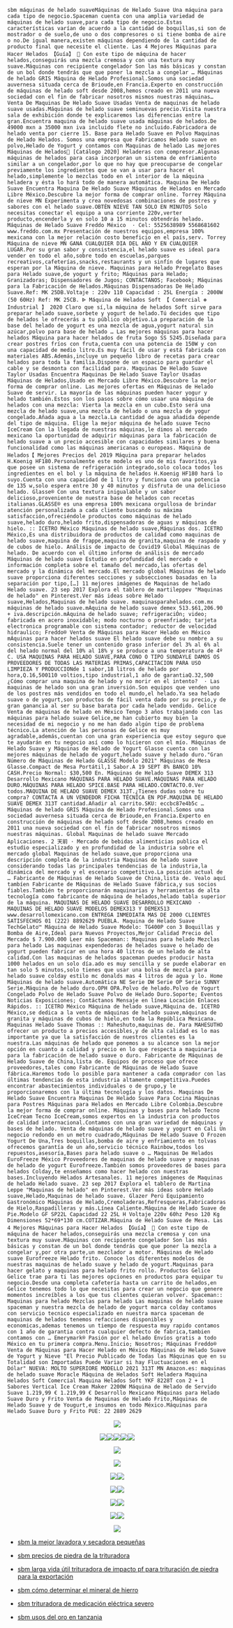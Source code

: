 
```
sbm máquinas de helado suaveMáquinas de Helado Suave Una máquina para cada tipo de negocio.Spaceman cuenta con una amplia variedad de máquinas de helado suave,para cada tipo de negocio.Estas características varían de acuerdo a la cantidad de boquillas,si son de mostrador o de suelo,de uno o dos compresores o si tiene bomba de aire o no.De igual manera,existen máquinas dependiendo de la cantidad de producto final que necesite el cliente. Las 4 Mejores Máquinas para Hacer Helados 【Guía】 🥇 Con este tipo de máquina de hacer helados,conseguirás una mezcla cremosa y con una textura muy suave.Máquinas con recipiente congelador Son las más básicas y constan de un bol donde tendrás que que poner la mezcla a congelar … Máquinas de helado GRIS Máquina de Helado Profesional.Somos una sociedad auvernesa situada cerca de Brioude,en Francia.Experto en construcción de máquinas de helado soft desde 2008,hemos creado en 2011 una nueva sociedad con el fin de fabricar nosotros mismos nuestras máquinas… Venta De Maquinas De Helado Suave Usadas Venta de maquinas de helado suave usadas.Máquinas de helado suave seminuevas precio.Visita nuestra sala de exhibición donde te explicaremos las diferencias entre la gran.Encuentra maquina de helado suave usada máquinas de helados.De 49000 mxn a 35000 mxn iva incluido flete no incluido.Fabricadora de helado venta por cierre 15. Base para Helado Suave en Polvo Maquinas de Helado Helados. Somos una empresa que Fabricamos Helado suave en polvo,Helado de Yogurt y contamos con Maquinas de helado Las mejores Máquinas de Helados🥇 [Catálogo 2020] Heladeras con compresor.Algunas máquinas de helados para casa incorporan un sistema de enfriamiento similar a un congelador,por lo que no hay que preocuparse de congelar previamente los ingredientes que se van a usar para hacer el helado,simplemente lo mezclas todo en el interior de la máquina heladera y ésta lo hará todo de manera automática. Maquina De Helado Suave Encuentra Maquina De Helado Suave Máquinas de Helados en Mercado Libre México.Descubre la mejor forma de comprar online. Torrey Máquina de nieve MN Experimenta y crea novedosas combinaciones de postres y sabores con el helado suave.OBTÉN NIEVE TAN SOLO EN MINUTOS Solo necesitas conectar el equipo a una corriente 220v,verter producto,encenderla y en solo 10 a 15 minutos obtendrás helado. Máquinas de Helado Suave Freddo México  · Cel: 5525638989 5568681602 www.freddo.com.mx Presentación de nuestros equipos,empresa 100% mexicana con la mejor relación costo beneficio en el país,serv. Torrey Máquina de nieve MN GANA CUALQUIER DIA DEL AÑO Y EN CUALQUIER LUGAR.Por su gran sabor y consistencia,el helado suave es ideal para vender en todo el año,sobre todo en escuelas,parques recreativos,cafeterías,snacks,restaurants y un sinfín de lugares que esperan por la Máquina de nieve. Maquinas para Helado Pregelato Bases para Helado suave,de yogurt y frito; Máquinas para Helado; Granizadoras; Dispensadores de Jugos; CONTÁCTANOS; Facebook; Máquinas para la Fabricación de Helados.Máquinas Dispensadoras De Helado Suave.Ref: MK 25DB.Voltaje : 220v 110 Capacidad : 25L Energía : 2000W (50 60Hz) Ref: MK 25CB. ᐈ Máquina de Helados Soft 【 Comercial ⊛ Industrial 】 2020 Claro que sí,la máquina de helados Soft sirve para preparar helado suave,sorbete y yogurt de helado.Tú decides que tipo de helados le ofrecerás a tu público objetivo.La preparación de la base del helado de yogurt es una mezcla de agua,yogurt natural sin azúcar,polvo para base de helado … Las mejores máquinas para hacer helados Máquina para hacer helados de fruta Sogo SS 5245.Diseñada para crear postres fríos con fruta,cuenta con una potencia de 150W y con una capacidad de medio litro.Es muy fácil de usar y está fabricada con materiales ABS.Además,incluye un pequeño libro de recetas para crear helados para toda la familia.Dispone de un espacio para guardar el cable y se desmonta con facilidad para. Maquinas De Helado Suave Taylor Usadas Encuentra Maquinas De Helado Suave Taylor Usadas Máquinas de Helados,Usado en Mercado Libre México.Descubre la mejor forma de comprar online. Las mejores ofertas en Máquinas de Helado Suave de servir. La mayoría de las máquinas pueden hacer yogur y helado también.Estos son los pasos sobre cómo usaar una máquina de helados con una mezcla: Vierta la mezcla en un cubo.Esto será una mezcla de helado suave,una mezcla de helado o una mezcla de yogur congelado.Añada agua a la mezcla.La cantidad de agua añadida depende del tipo de máquina. Elige la mejor máquina de helado suave Tecno IceCream Con la llegada de nuestras máquinas,le dimos al mercado mexicano la oportunidad de adquirir máquinas para la fabricación de helado suave a un precio accesible con capacidades similares y buena funcionalidad como las máquinas americanas o europeas. Máquina de Helados【 Mejores Precios del 2019 Máquina para preparar helados H.Koenig HF180.Personalmente este modelo es uno de mis favoritos,ya que posee un sistema de refrigeración integrado,solo coloca todos los ingredientes en el bol y la máquina de helados H.Koenig HF180 hará lo suyo.Cuenta con una capacidad de 1 litro y funciona con una potencia de 135 w,solo espera entre 30 y 40 minutos y disfruta de una delicioso helado. Glasse® Con una textura inigualable y un sabor delicioso,proveniente de nuestra base de helados con recetas italianas.GLASSE® es una empresa 100% mexicana orgullosa de brindar atención personalizada a cada cliente buscando su máxima satisfacción,ofreciéndole productos como máquinas de helado suave,helado duro,helado frito,dispensadoras de aguas y máquinas de hielo. :: ICETRO México Máquinas de helado suave,Máquinas dos. ICETRO México,Es una distribuidora de productos de calidad como maquinas de helado suave,maquina de frappe,maquina de granita,maquina de raspado y de cubos de hielo. Análisis de impacto de Covid19 Global Máquinas de helado. De acuerdo con el último informe de análisis de mercado Máquinas de helado suave Estudio en profundidad del mercado e información completa sobre el tamaño del mercado,las ofertas del mercado y la dinámica del mercado.El mercado global Máquinas de helado suave proporciona diferentes secciones y subsecciones basadas en la separación por tipo,[…] 11 mejores imágenes de Maquinas de helado Helado suave. 23 sep 2017 Explora el tablero de martileppev "Maquinas de helado" en Pinterest.Ver más ideas sobre Helado suave,Helados,Maquinas de helado suave. maquinasparahelados.com.mx máquinas de helado suave.mÁquina de helado suave demex 513.$61,206.90 + iva.descripción.mÁquina de helado suave; refrigeraciÓn; video; fabricada en acero inoxidable; modo nocturno o preenfriado; tarjeta electronica programable con sistema contador; reductor de velocidad hidraulico; Freddo® Venta de Máquinas para Hacer Helado en México mÁquinas para hacer helados suave El helado suave debe su nombre a su consistencia.Suele tener un contenido graso inferior del 3% al 6% al del helado normal del 10% al 18% y se produce a una temperatura de 4º C. USA MAQUINAS PARA HELADO SUAVE,PARA CONO O TIPO SUNDAYLE DAMOS OS PROVEEDORES DE TODAS LAS MATERIAS PRIMAS,CAPACITACION PARA USO LIMPIEZA Y PRODUCCIONde 1 sabor,18 litros de helado por hora,Q.16,500110 voltios,tipo industrial,1 año de garantiaQ.32,500 ¿Cómo comprar una maquina de helado y no morir en el intento?  · Las maquinas de helado son una gran inversión.Son equipos que venden uno de los postres más vendidos en todo el mundo,el helado.Ya sea helado suave o de yogurt,son productos de fácil venta dado por su precio,y de gran ganancia al ser su base barata por cada helado vendido. Gelice Venta de máquinas de helado en México Tengo 3 años trabajando con las máquinas para helado suave Gelice,me han cubierto muy bien la necesidad de mi negocio y no me han dado algún tipo de problema técnico.La atención de las personas de Gelice es muy agradable,además,cuentan con una gran experiencia que estoy seguro que te ayudarán en tu negocio así como lo hicieron con el mío. Máquinas de Helado Suave y Máquinas de Helado de Yogurt Glasse cuenta con las mejores máquinas de helado de yogurt,helado suave y helado duro."Gran Número de Máquinas de Helado GLASSE Modelo 2021" Máquinas de Mesa Glasse.Compact de Mesa Portátil,1 Sabor.A 19 SEPT 8% BANCO 10% CASH.Precio Normal: $30,500 En. Máquinas de Helado Suave DEMEX 313 Desarrollo Mexicano MÁQUINAS PARA HELADO SUAVE.MÁQUINAS PARA HELADO DURO.MÁQUINAS PARA HELADO SPICE.BASE PARA HELADO.CONTACTO.0.Ver todos.MAQUINA DE HELADO SUAVE DEMEX 313T.¿Tienes dudas sobre tu compra? CONTACTA A UN VENDEDOR FICHA TÉCNICA EN PDF.MAQUINA DE HELADO SUAVE DEMEX 313T cantidad.Añadir al carrito.SKU: eccbc87e4b5c … Máquinas de helado GRIS Máquina de Helado Profesional.Somos una sociedad auvernesa situada cerca de Brioude,en Francia.Experto en construcción de máquinas de helado soft desde 2008,hemos creado en 2011 una nueva sociedad con el fin de fabricar nosotros mismos nuestras máquinas. Global Maquinas de helado suave Mercado Aplicaciones. 2 天前 · Mercado de bebidas alimenticias publica el estudio especializado y en profundidad de la industria sobre el mercado global Maquinas de helado suave,que proporciona una descripción completa de la industria Maquinas de helado suave considerando todas las principales tendencias de la industria,la dinámica del mercado y el escenario competitivo.La posición actual de … Fabricante de Máquinas de Helado Suave de China,lista de. Vealo aquí tambíen Fabricante de Máquinas de Helado Suave fábrica,y sus socios fiables.También te proporcionarán maquinarias y herramientas de alta tecnología como fabricante de máquina de helados,helado tabla superior de la máquina. MAQUINAS DE HELADO SUAVE DESARROLLO MEXICANO  · MAQUINAS DE HELADO SUAVE MODELOS DEMEX313 Y DEMEX513 www.desarrollomexicano.com ENTREGA INMEDIATA MAS DE 2000 CLIENTES SATISFECHOS 01 (222) 8892629 PUEBLA. Maquina de Helado Suave TechGelato™ Máquina de Helado Suave Modelo: TG400P con 3 Boquillas y Bomba de Aire,Ideal para Nuevos Proyectos,Mejor Calidad Precio del Mercado $ 7.900.000 Leer más Spaceman:: Maquinas para helado Mezclas para helado Las maquinas expendedoras de helados suave o helado de yogurt pueden fabricar en una hora 40 litros de un helado de alta calidad.Con las maquinas de helados spaceman puedes producir hasta 1000 helados en un solo día.ado es muy sencilla y se puede elaborar en tan solo 5 minutos,solo tienes que usar una bolsa de mezcla para helado suave colday estilo mc donalds mas 4 litros de agua y lo. Home Máquinas de helado suave.Automática NE Serie DW Serie OP Serie SUNNY Serie.Máquina de helado duro.OPH OPA.Polvo de helado.Polvo de Yogurt Congelado Polvo de Helado Suave Polvo de Helado Duro.Soporte; Eventos Noticias Exposiciones; Contáctanos Mensaje en línea Locación Enlaces Rápidos. :: ICETRO México Máquina de helado suave,Máquina de. ICETRO México,se dedica a la venta de máquinas de helado suave,máquinas de granita y máquinas de cubos de hielo,en toda la República Mexicana. Maquinas Helado Suave Thomas :: Maheshuto,maquinas de. Para MAHESUTHO ofrecer un producto a precios accesibles,y de alta calidad es lo mas importante ya que la satisfacción de nuestros clientes es la nuestra.Las máquinas de helado que ponemos a su alcance son la mejor opción en cuanto a calidad y precio en lo que respecta a maquinaria para la fabricación de helado suave o duro. Fabricante de Máquinas de Helado Suave de China,lista de. Equipos de proceso que ofrece proveedores,tales como Fabricante de Máquinas de Helado Suave fábrica.Haremos todo lo posible para mantener a cada comprador con las últimas tendencias de esta industria altamente competitiva.Puedes encontrar abastecimientos individuales o de grupo,y le proporcionaremos con la última tecnología y los datos. Maquinas De Helado Suave Encuentra Maquinas De Helado Suave Para Cocina Máquinas para Postres Máquinas para Helados en Mercado Libre Colombia.Descubre la mejor forma de comprar online. Máquinas y bases para helado Tecno IceCream Tecno IceCream,somos expertos en la industria con productos de calidad internacional.Contamos con una gran variedad de máquinas y bases de helado. Venta de máquinas de helado suave y yogurt en Cali Un negocio redondo en un metro cuadrado,Máquinas De Helado Suave O Frozen Yogurt De Una,Tres boquillas,bomba de aire y enfriamiento en tolvas ofrecemos garantía de un año,servicio técnico Rainbow,todos los repuestos,asesoría,Bases para helado suave o … Maquinas De Helados EuroFreeze México Proveedores de maquinas de helado suave y maquinas de helado de yogurt Eurofreeze.También somos proveedores de bases para helados Colday,te enseñamos como hacer helado con nuestras bases.Incluyendo Helados Artesanales. 11 mejores imágenes de Maquinas de helado Helado suave. 23 sep 2017 Explora el tablero de Martina Leppe "Maquinas de helado" en Pinterest.Ver más ideas sobre Helado suave,Helado,Maquinas de helado suave. Glazer Perú Equipamiento Gastronómico Máquinas de Helado,Cremoladeras,Refresqueras,Fabricadoras de Hielo,Raspadilleras y más.Línea Caliente.Máquina de Helado Suave de Pie.Modelo GF SP22L Capacidad 22 25L H Voltaje 220v 60hz Peso 120 Kg Dimensiones 52*69*130 cm.COTIZAR.Máquina de Helado Suave de Mesa. Las 4 Mejores Máquinas para Hacer Helados 【Guía】 🥇 Con este tipo de máquina de hacer helados,conseguirás una mezcla cremosa y con una textura muy suave.Máquinas con recipiente congelador Son las más básicas y constan de un bol donde tendrás que que poner la mezcla a congelar y,por otra parte,un mezclador a motor. Máquinas de Helado suave Eurofreeze Helado frito. Conoce los diferentes modelos de nuestras maquinas de helado suave y helado de yogurt.Maquinas para hacer gelato y maquinas para helado frito rollo. Productos Gelice Gelice trae para ti las mejores opciones en productos para equipar tu negocio.Desde una completa cafetería hasta un carrito de helados,en Gelice tenemos todo lo que necesitas para crear un negocio que genere momentos increíbles a los que tus clientes quieran volver. Spaceman:: Maquinas para helado Mezclas para helado Las maquinas de helado suave spaceman y nuestra mezcla de helado de yogurt marca colday contamos con servicio tecnico especializado en nuestra marca spaceman de maquinas de helados tenemos refacciones disponibles y economicas,ademas tenemos un tiempo de respuesta muy rapido contamos con 1 año de garantia contra cualquier defecto de fabrica,tambien contamos con … Emerymark® Pasión por el helado Envíos gratis a todo México en tu primera compra.Menu.Inicio; Nosotros; Máquinas Freddo® Venta de Máquinas para Hacer Helado en México Máquinas de Helado Suave de Yogurt y Nieve "El Precio Publicado de Todas las Máquinas que en su Totalidad son Importadas Puede Variar si hay Fluctuaciones en el Dólar" NUEVA: MOLTO SUPERIORE MODELLO 2021 313T MN Amazon.es: maquinas de helado suave Moracle Máquina de Helados Soft Heladera Maquina Helados Soft Comercial Maquina Helados Soft YKF 8228T con 2 + 1 Sabores Vertical Ice Cream Maker 2200W Máquina de Helado de Servido Suave 1.219,99 € 1.219,99 € Desarrollo Mexicano Máquinas para Helado Suave Duro y Frito Venta de Maquinas de Helado Frito,Máquinas de Helado Suave y de Yougurt,e insumos en todo México.Máquinas para Helado Suave Duro y Frito PUE: 22 2889 2629 
```

<div align="center">

<a href="https://es-crusher.shibang-china.com/github&k=sbm+m%C3%A1quinas+de+helado+suave"><img src="https://static.shibang-china.com/es/crusher/logo.jpg"></a>

<a href="https://es-crusher.shibang-china.com/github&k=sbm+m%C3%A1quinas+de+helado+suave"><img src="https://static.shibang-china.com/es/crusher/index.jpg"></a><a href="https://es-crusher.shibang-china.com/material.htmlgithub&k=sbm+m%C3%A1quinas+de+helado+suave"><img src="https://static.shibang-china.com/es/crusher/material.jpg"></a><a href="https://es-crusher.shibang-china.com/application.htmlgithub&k=sbm+m%C3%A1quinas+de+helado+suave"><img src="https://static.shibang-china.com/es/crusher/application.jpg"></a><a href="https://es-crusher.shibang-china.com/aboutus.htmlgithub&k=sbm+m%C3%A1quinas+de+helado+suave"><img src="https://static.shibang-china.com/es/crusher/aboutus.jpg"></a><a href="https://es-crusher.shibang-china.com/contact.htmlgithub&k=sbm+m%C3%A1quinas+de+helado+suave"><img src="https://static.shibang-china.com/es/crusher/contact.jpg"></a>

<a href="https://es-crusher.shibang-china.com/github&k=sbm+m%C3%A1quinas+de+helado+suave"><img src="https://static.shibang-china.com/es/crusher/banner.jpg"></a>

<a href="https://swt.shibang-china.com/github&k=sbm+m%C3%A1quinas+de+helado+suave"><img src="https://static.shibang-china.com/es/crusher/text.jpg"></a>

<a href="https://swt.shibang-china.com/github&k=sbm+m%C3%A1quinas+de+helado+suave"><img src="https://static.shibang-china.com/es/crusher/chat.jpg"></a><a href="https://es-crusher.shibang-china.com/contact.htmlgithub&k=sbm+m%C3%A1quinas+de+helado+suave"><img src="https://static.shibang-china.com/es/crusher/message.jpg"></a>

<a href="https://es-crusher.shibang-china.com/products/pe.htmlgithub&k=sbm+m%C3%A1quinas+de+helado+suave"><img src="https://static.shibang-china.com/es/crusher/pe.jpg"></a><a href="https://es-crusher.shibang-china.com/products/pf.htmlgithub&k=sbm+m%C3%A1quinas+de+helado+suave"><img src="https://static.shibang-china.com/es/crusher/pf.jpg"></a>

<a href="https://es-crusher.shibang-china.com/products/hpt.htmlgithub&k=sbm+m%C3%A1quinas+de+helado+suave"><img src="https://static.shibang-china.com/es/crusher/hpt.jpg"></a><a href="https://es-crusher.shibang-china.com/products/vsi.htmlgithub&k=sbm+m%C3%A1quinas+de+helado+suave"><img src="https://static.shibang-china.com/es/crusher/vsi.jpg"></a>

<a href="https://es-crusher.shibang-china.com/products/klv.htmlgithub&k=sbm+m%C3%A1quinas+de+helado+suave"><img src="https://static.shibang-china.com/es/crusher/klv.jpg"></a><a href="https://es-crusher.shibang-china.com/products/portable.htmlgithub&k=sbm+m%C3%A1quinas+de+helado+suave"><img src="https://static.shibang-china.com/es/crusher/portable.jpg"></a>

<a href="https://swt.shibang-china.com/github&k=sbm+m%C3%A1quinas+de+helado+suave"><img src="https://static.shibang-china.com/es/crusher/case.jpg"></a>

</div>


* [sbm la mejor lavadora y secadora pequeñas](sbm%20la%20mejor%20lavadora%20y%20secadora%20peque%C3%B1as.md)

* [sbm precios de piedra de la trituradora](sbm%20precios%20de%20piedra%20de%20la%20trituradora.md)

* [sbm larga vida útil trituradora de impacto pf para trituración de piedra para la exportación](sbm%20larga%20vida%20%C3%BAtil%20trituradora%20de%20impacto%20pf%20para%20trituraci%C3%B3n%20de%20piedra%20para%20la%20exportaci%C3%B3n.md)

* [sbm cómo determinar el mineral de hierro](sbm%20c%C3%B3mo%20determinar%20el%20mineral%20de%20hierro.md)

* [sbm trituradora de medicación eléctrica severo](sbm%20trituradora%20de%20medicaci%C3%B3n%20el%C3%A9ctrica%20severo.md)

* [sbm usos del oro en tanzania](sbm%20usos%20del%20oro%20en%20tanzania.md)
